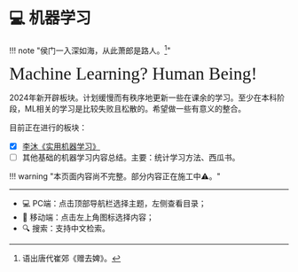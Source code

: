 # 💻 机器学习

!!! note "侯门一入深如海，从此萧郎是路人。[^1]"

<font size = 6 face = "SnellRoundHand" >Machine Learning? Human Being!</font>

2024年新开辟板块。计划缓慢而有秩序地更新一些在课余的学习。至少在本科阶段，ML相关的学习是比较失败且松散的。希望做一些有意义的整合。

目前正在进行的板块：

- [x] [李沐《实用机器学习》](./PracticalML/Notes.md)
- [ ] 其他基础的机器学习内容总结。主要：统计学习方法、西瓜书。

!!! warning "本页面内容尚不完整。部分内容正在施工中⚠️。"


----------

- 💻 PC端：点击顶部导航栏选择主题，左侧查看目录；
- 📱 移动端：点击左上角图标选择内容；
- 🔍 搜索：支持中文检索。



[^1]: 语出唐代崔郊《赠去婢》。